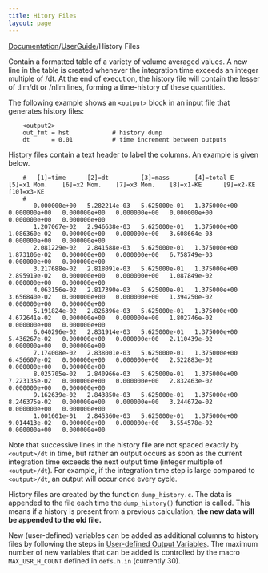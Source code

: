 ```yaml
---
title: Hitory Files
layout: page
---
```


[Documentation]({{site.baseurl}}/AthenaDocs)/[UserGuide]({{site.baseurl}}/AthenaDocsUG)/History Files

Contain a formatted
table of a variety of volume averaged values.  A new line in the
table is created whenever the integration time exceeds an integer multiple of <output>/dt. At the end of execution, the history file will
contain the lesser of tlim/dt or <time>/nlim lines, forming a time-history of these
quantities.

The following example shows an `<output>` block in an
input file that generates history files:

        <output2>
        out_fmt = hst            # history dump
        dt      = 0.01           # time increment between outputs


History files contain a text header to label the columns.  An example is given below.

        #   [1]=time      [2]=dt         [3]=mass       [4]=total E    [5]=x1 Mom.    [6]=x2 Mom.    [7]=x3 Mom.    [8]=x1-KE      [9]=x2-KE      [10]=x3-KE   
        #
           0.000000e+00   5.282214e-03   5.625000e-01   1.375000e+00   0.000000e+00   0.000000e+00   0.000000e+00   0.000000e+00   0.000000e+00   0.000000e+00
           1.207067e-02   2.946638e-03   5.625000e-01   1.375000e+00   1.086360e-02   0.000000e+00   0.000000e+00   3.608664e-03   0.000000e+00   0.000000e+00
           2.081229e-02   2.841588e-03   5.625000e-01   1.375000e+00   1.873106e-02   0.000000e+00   0.000000e+00   6.758749e-03   0.000000e+00   0.000000e+00
           3.217688e-02   2.818091e-03   5.625000e-01   1.375000e+00   2.895919e-02   0.000000e+00   0.000000e+00   1.087849e-02   0.000000e+00   0.000000e+00
           4.063156e-02   2.817390e-03   5.625000e-01   1.375000e+00   3.656840e-02   0.000000e+00   0.000000e+00   1.394250e-02   0.000000e+00   0.000000e+00
           5.191824e-02   2.826396e-03   5.625000e-01   1.375000e+00   4.672641e-02   0.000000e+00   0.000000e+00   1.802746e-02   0.000000e+00   0.000000e+00
           6.040296e-02   2.831914e-03   5.625000e-01   1.375000e+00   5.436267e-02   0.000000e+00   0.000000e+00   2.110439e-02   0.000000e+00   0.000000e+00
           7.174008e-02   2.838001e-03   5.625000e-01   1.375000e+00   6.456607e-02   0.000000e+00   0.000000e+00   2.522883e-02   0.000000e+00   0.000000e+00
           8.025705e-02   2.840966e-03   5.625000e-01   1.375000e+00   7.223135e-02   0.000000e+00   0.000000e+00   2.832463e-02   0.000000e+00   0.000000e+00
           9.162639e-02   2.843850e-03   5.625000e-01   1.375000e+00   8.246375e-02   0.000000e+00   0.000000e+00   3.244672e-02   0.000000e+00   0.000000e+00
           1.001601e-01   2.845360e-03   5.625000e-01   1.375000e+00   9.014413e-02   0.000000e+00   0.000000e+00   3.554578e-02   0.000000e+00   0.000000e+00


Note that successive lines in the history file are not spaced exactly by `<output>/dt` in time, but rather an output occurs
as soon as the current integration time exceeds the next output time (integer multiple of `<output>/dt`).  For example,
if the integration time step is large compared to
`<output>/dt`, an output will occur once every cycle.

History files are created by the function `dump_history.c`.
The data is appended to the file each time the `dump_history()`
function is called.  This means if a history is present from a previous
calculation, **the new data will be appended to the old file.**

New (user-defined) variables can be added as additional columns to history files by following the steps in
[User-defined Output Variables]({{site.baseurl}}/AthenaDocsUGUserExpress).  The maximum number of new variables that can be added
is controlled by the macro `MAX_USR_H_COUNT` defined in `defs.h.in` (currently 30).
